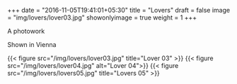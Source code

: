 +++
date = "2016-11-05T19:41:01+05:30"
title = "Lovers"
draft = false
image = "img/lovers/lover03.jpg"
showonlyimage = true
weight = 1
+++

A photowork
<!--more-->

Shown in Vienna

{{< figure src="/img/lovers/lover03.jpg" title="Lover 03" >}}
{{< figure src="/img/lovers/lover04.jpg" alt="Lover 04">}}
{{< figure src="/img/lovers/lovers05.jpg" title="Lovers 05" >}}
